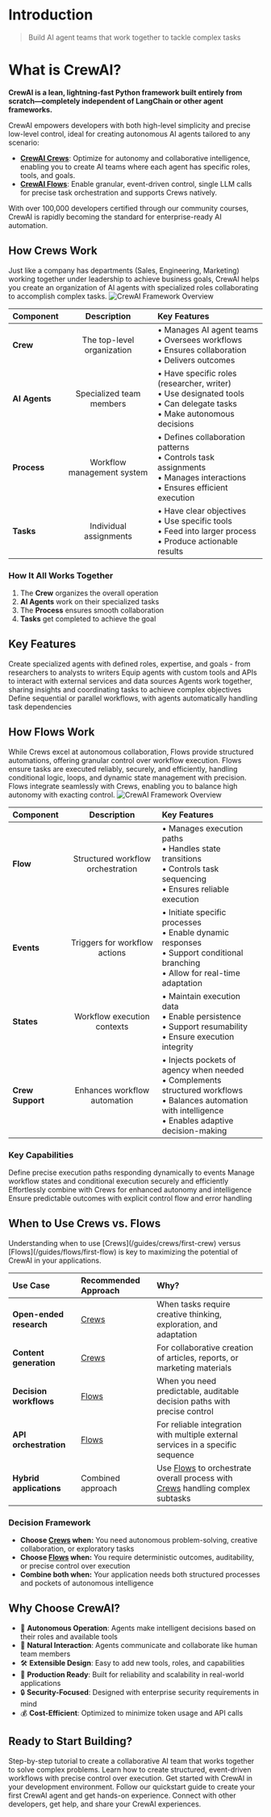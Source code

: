 # Introduction

> Build AI agent teams that work together to tackle complex tasks

# What is CrewAI?

**CrewAI is a lean, lightning-fast Python framework built entirely from scratch—completely independent of LangChain or other agent frameworks.**

CrewAI empowers developers with both high-level simplicity and precise low-level control, ideal for creating autonomous AI agents tailored to any scenario:

* **[CrewAI Crews](/guides/crews/first-crew)**: Optimize for autonomy and collaborative intelligence, enabling you to create AI teams where each agent has specific roles, tools, and goals.
* **[CrewAI Flows](/guides/flows/first-flow)**: Enable granular, event-driven control, single LLM calls for precise task orchestration and supports Crews natively.

With over 100,000 developers certified through our community courses, CrewAI is rapidly becoming the standard for enterprise-ready AI automation.

## How Crews Work

<Note>
  Just like a company has departments (Sales, Engineering, Marketing) working together under leadership to achieve business goals, CrewAI helps you create an organization of AI agents with specialized roles collaborating to accomplish complex tasks.
</Note>

<Frame caption="CrewAI Framework Overview">
  <img src="https://mintlify.s3.us-west-1.amazonaws.com/crewai/crews.png" alt="CrewAI Framework Overview" />
</Frame>

| Component     |         Description        | Key Features                                                                                                                      |
| :------------ | :------------------------: | :-------------------------------------------------------------------------------------------------------------------------------- |
| **Crew**      | The top-level organization | • Manages AI agent teams<br />• Oversees workflows<br />• Ensures collaboration<br />• Delivers outcomes                          |
| **AI Agents** |  Specialized team members  | • Have specific roles (researcher, writer)<br />• Use designated tools<br />• Can delegate tasks<br />• Make autonomous decisions |
| **Process**   | Workflow management system | • Defines collaboration patterns<br />• Controls task assignments<br />• Manages interactions<br />• Ensures efficient execution  |
| **Tasks**     |   Individual assignments   | • Have clear objectives<br />• Use specific tools<br />• Feed into larger process<br />• Produce actionable results               |

### How It All Works Together

1. The **Crew** organizes the overall operation
2. **AI Agents** work on their specialized tasks
3. The **Process** ensures smooth collaboration
4. **Tasks** get completed to achieve the goal

## Key Features

<CardGroup cols={2}>
  <Card title="Role-Based Agents" icon="users">
    Create specialized agents with defined roles, expertise, and goals - from researchers to analysts to writers
  </Card>

  <Card title="Flexible Tools" icon="screwdriver-wrench">
    Equip agents with custom tools and APIs to interact with external services and data sources
  </Card>

  <Card title="Intelligent Collaboration" icon="people-arrows">
    Agents work together, sharing insights and coordinating tasks to achieve complex objectives
  </Card>

  <Card title="Task Management" icon="list-check">
    Define sequential or parallel workflows, with agents automatically handling task dependencies
  </Card>
</CardGroup>

## How Flows Work

<Note>
  While Crews excel at autonomous collaboration, Flows provide structured automations, offering granular control over workflow execution. Flows ensure tasks are executed reliably, securely, and efficiently, handling conditional logic, loops, and dynamic state management with precision. Flows integrate seamlessly with Crews, enabling you to balance high autonomy with exacting control.
</Note>

<Frame caption="CrewAI Framework Overview">
  <img src="https://mintlify.s3.us-west-1.amazonaws.com/crewai/flows.png" alt="CrewAI Framework Overview" />
</Frame>

| Component        |            Description            | Key Features                                                                                                                                                         |
| :--------------- | :-------------------------------: | :------------------------------------------------------------------------------------------------------------------------------------------------------------------- |
| **Flow**         | Structured workflow orchestration | • Manages execution paths<br />• Handles state transitions<br />• Controls task sequencing<br />• Ensures reliable execution                                         |
| **Events**       |   Triggers for workflow actions   | • Initiate specific processes<br />• Enable dynamic responses<br />• Support conditional branching<br />• Allow for real-time adaptation                             |
| **States**       |    Workflow execution contexts    | • Maintain execution data<br />• Enable persistence<br />• Support resumability<br />• Ensure execution integrity                                                    |
| **Crew Support** |    Enhances workflow automation   | • Injects pockets of agency when needed<br />• Complements structured workflows<br />• Balances automation with intelligence<br />• Enables adaptive decision-making |

### Key Capabilities

<CardGroup cols={2}>
  <Card title="Event-Driven Orchestration" icon="bolt">
    Define precise execution paths responding dynamically to events
  </Card>

  <Card title="Fine-Grained Control" icon="sliders">
    Manage workflow states and conditional execution securely and efficiently
  </Card>

  <Card title="Native Crew Integration" icon="puzzle-piece">
    Effortlessly combine with Crews for enhanced autonomy and intelligence
  </Card>

  <Card title="Deterministic Execution" icon="route">
    Ensure predictable outcomes with explicit control flow and error handling
  </Card>
</CardGroup>

## When to Use Crews vs. Flows

<Note>
  Understanding when to use [Crews](/guides/crews/first-crew) versus [Flows](/guides/flows/first-flow) is key to maximizing the potential of CrewAI in your applications.
</Note>

| Use Case                | Recommended Approach              | Why?                                                                                                                                  |
| :---------------------- | :-------------------------------- | :------------------------------------------------------------------------------------------------------------------------------------ |
| **Open-ended research** | [Crews](/guides/crews/first-crew) | When tasks require creative thinking, exploration, and adaptation                                                                     |
| **Content generation**  | [Crews](/guides/crews/first-crew) | For collaborative creation of articles, reports, or marketing materials                                                               |
| **Decision workflows**  | [Flows](/guides/flows/first-flow) | When you need predictable, auditable decision paths with precise control                                                              |
| **API orchestration**   | [Flows](/guides/flows/first-flow) | For reliable integration with multiple external services in a specific sequence                                                       |
| **Hybrid applications** | Combined approach                 | Use [Flows](/guides/flows/first-flow) to orchestrate overall process with [Crews](/guides/crews/first-crew) handling complex subtasks |

### Decision Framework

* **Choose [Crews](/guides/crews/first-crew) when:** You need autonomous problem-solving, creative collaboration, or exploratory tasks
* **Choose [Flows](/guides/flows/first-flow) when:** You require deterministic outcomes, auditability, or precise control over execution
* **Combine both when:** Your application needs both structured processes and pockets of autonomous intelligence

## Why Choose CrewAI?

* 🧠 **Autonomous Operation**: Agents make intelligent decisions based on their roles and available tools
* 📝 **Natural Interaction**: Agents communicate and collaborate like human team members
* 🛠️ **Extensible Design**: Easy to add new tools, roles, and capabilities
* 🚀 **Production Ready**: Built for reliability and scalability in real-world applications
* 🔒 **Security-Focused**: Designed with enterprise security requirements in mind
* 💰 **Cost-Efficient**: Optimized to minimize token usage and API calls

## Ready to Start Building?

<CardGroup cols={2}>
  <Card title="Build Your First Crew" icon="users-gear" href="/guides/crews/first-crew">
    Step-by-step tutorial to create a collaborative AI team that works together to solve complex problems.
  </Card>

  <Card title="Build Your First Flow" icon="diagram-project" href="/guides/flows/first-flow">
    Learn how to create structured, event-driven workflows with precise control over execution.
  </Card>
</CardGroup>

<CardGroup cols={3}>
  <Card title="Install CrewAI" icon="wrench" href="/installation">
    Get started with CrewAI in your development environment.
  </Card>

  <Card title="Quick Start" icon="bolt" href="/quickstart">
    Follow our quickstart guide to create your first CrewAI agent and get hands-on experience.
  </Card>

  <Card title="Join the Community" icon="comments" href="https://community.crewai.com">
    Connect with other developers, get help, and share your CrewAI experiences.
  </Card>
</CardGroup>
